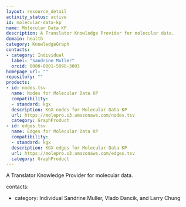 ```yaml
---
layout: resource_detail
activity_status: active
id: molecular-data-kp
name: Molecular Data KP
description: A Translator Knowledge Provider for molecular data.
domain: health
category: KnowledgeGraph
contacts:
- category: Individual
  label: "Sandrine Muller"
  orcid: 0000-0001-5998-3003
homepage_url: ""
repository: ""
products:
- id: nodes.tsv
  name: Nodes for Molecular Data KP
  compatibility:
  - standard: kgx
  description: KGX nodes for Molecular Data KP
  url: https://molepro.s3.amazonaws.com/nodes.tsv
  category: GraphProduct
- id: edges.tsv
  name: Edges for Molecular Data KP
  compatibility:
  - standard: kgx
  description: KGX edges for Molecular Data KP
  url: https://molepro.s3.amazonaws.com/edges.tsv
  category: GraphProduct
---
```


A Translator Knowledge Provider for molecular data.

contacts:
- category: Individual
 Sandrine Muller, Vlado Dancik, and Larry Chung
